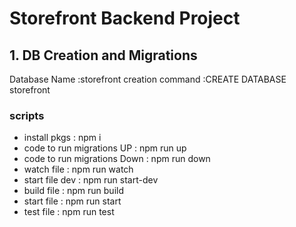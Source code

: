 # Storefront Backend Project

## 1. DB Creation and Migrations

Database Name :storefront
creation command :CREATE DATABASE storefront

### scripts

- install pkgs : npm i
- code to run migrations UP : npm run up
- code to run migrations Down : npm run down
- watch file : npm run watch
- start file dev : npm run start-dev
- build file : npm run build
- start file : npm run start
- test file : npm run test

